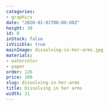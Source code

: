 ```yaml
---
categories:
- graphics
date: "2020-01-01T00:00:00Z"
height: 30
id: 0
inStock: false
isVisible: true
mainImage: dissolving-in-her-arms.jpg
materials:
- watercolor
- paper
order: 126
price: 100
slug: dissolving-in-her-arms
title: Dissolving in her arms
width: 21
---
```


